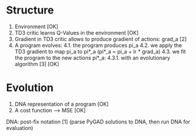 Structure
=========

1. Environment [OK]
2. TD3 critic learns Q-Values in the environment [OK]
3. Gradient in TD3 critic allows to produce gradient of actions: grad_a [2]
4. A program evolves:
4.1. the program produces pi_a
4.2. we apply the TD3 gradient to map pi_a to pi*_a (pi*_a = pi_a + lr * grad_a)
4.3. we fit the program to the new actions pi*_a:
4.3.1. with an evolutionary algorithm [3] [OK]

Evolution
=========

1. DNA representation of a program [OK]
2. A cost function --> MSE [OK]

DNA: post-fix notation [1] (parse PyGAD solutions to DNA, then run DNA for evaluation)
